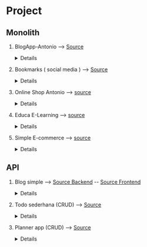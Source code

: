 # Project


## Monolith
1. BlogApp-Antonio --> [Source](https://github.com/ArisDjango/BlogAntonio)
   <details>
      <summary>Details</summary>

        - Fungsi    : Blog Sederhana
        - Tech      : Django, HTML/CSS/JS, postgresql
        - Fitur     : Tag, Comment, Total Post, Latest Post, Most Commented Post, Similiar post, Search, feed, sitemap(xml)
        - Problem   : belum otentifikasi, Form belum handle image, send email by django masih bermasalah

    </details>
2. Bookmarks ( social media ) --> [Source](https://github.com/ArisDjango/SosmedAntonio)

    <details>
       <summary>Details</summary>
    
        - Fungsi    : Aplikasi bookmarks/capture image dari web lain dan menyimpannya ke app, mirip pinterest addon
        - Tech      : Django, HTML/CSS/JS, AJAX, Redis, postgresql
        - Fitur     :
            - User management (Otentikasi, Registrasi user, Login, logout, rubah password, reset password/lupa password)
            - Messages framework : pesan highlight pada halaman atas ketika suatu operasi sukses/error
            - Social authentication : otentikasi user melalui facebook/twitter/google
            - Bookmarklet menggunakan jquery 
            - Like/unlike function , menggunakan AJAX-jquery
            - Pagination Lazy-load menggunakan AJAX
            - Follow System menggunakan AJAX
            - Activity Stream : stream aktivitas user yang kita follow (upload, bookmarks, like, follow dll)
            - Menampilkan Jumlah view menggunakan REDIS
            - Menampilkan Ranking menggunakan REDIS
    
    </details
 3. Online Shop Antonio --> [source](https://github.com/ArisDjango/OnlineShopAntonioReborn2)

    <details>
        <summary>Details</summary>
    
        - Fungsi        : Online Shop Sederhana
        - Tech          : Django, HTML/CSS/JS, celery-rabbitMQ, Redis, Django-rosetta, postgresql, docker
        - Fitur         :
            - Product catalog
            - shoping cart menggunakan django sessions
            - manajemen pesanan/order customer
            - Async notifikasi menggunakan celery dan rabbitMQ sebagai message broker
            - Monitor celery menggunakan flower
            - Integrasi payment gateway menggunakan braintree payment
            - Export order kedalam file csv
            - Invoice PDF menggunakan WeasyPrint
            - Sistem Kupon : mengaplikasikan diskon ke shoping cart dan order
            - Sistem rekomendasi produk emnggunakan Redis
            - Multilanguage system menggunakan Django rosetta
    </details>
 4. Educa E-Learning --> [source](https://github.com/ArisDjango/EducaAntonio)

    <details>
        <summary>Details</summary>
   
        - Fungsi        : Content Management System E-Learning
        - Tech          : Django, HTML/CSS/JS, memcached, DRF, django-channels & redis, websocket-jquery, postgresql, docker
        - Fitur         : 
            - Otentikasi instruktur (registrasi, Login/logout)
            - list semua course / single course yang dibuat oleh instruktur, difilter berdasarkan subject, 
            - CRUD materi
            - Tiap materi terdapat modul, tiap modul terdapat konten, konten bisa dalam berbagai type (Text, PDF, Image, Video embed ) 
            - Student Registration System ( Sign up, login/logout )
            - Enroll System
            - Django cache framework dan memcached
            - RestFul API menggunakan Django Rest Framework
            - Chat server menggunakan django-channels dan redis
            - Implementasi Web Socket Clients menggunakan jquery
            - Deploy dengan docker
      </details>
  5. Simple E-commerce --> [source](https://github.com/ArisDjango/ecomVery)
  
     <details>
       <summary>Details</summary>
   
        - Fungsi       : Ecommerce sederhana
        - Tech         : Django, Bootstrap5, sqlite, AJAX
        - Fitur        :
           - manajemen akun
           - keranjang belanja
           - payment: paypal
     </details>
  
  ## API
  1. Blog simple --> [Source Backend](https://github.com/ArisDjango/CrudVeryAcademy) -- [Source Frontend](https://github.com/ArisDjango/CrudVeryAcademyReact2)
  
     <details>
       <summary>Details</summary>
   
        - Fungsi       : Blog sederhana
        - Tech         : Django, DRF, React
     </details>
     
  2. Todo sederhana (CRUD) --> [Source](https://github.com/ArisPython/fastapi/tree/planner-sql/todos)
  
     <details>
       <summary>Details</summary>
        - Fungsi       : fungsionalitas CRUD
        - Tech         : FastAPI
     </details>
     
  3. Planner app (CRUD) --> [Source](https://github.com/ArisPython/fastapi/tree/planner-sql/planner)
  
     <details>
       <summary>Details</summary>
   
        - Fungsi       : CRUD
        - Tech         : FastAPI, MongoDB
        - Fitur        : Otentikasi, OAuth2 dan JWT, dependency Injection, CORS
     </details>
